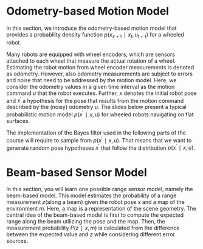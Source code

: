 # Odometry-based Motion Model
In this section, we introduce the odometry-based motion model that provides a probability density function 
$p(x_{x+1} ∣ x_t, u_{t+1})$ for a wheeled robot. 

Many robots are equipped with wheel encoders, which are sensors attached to each wheel that measure the actual rotation of a wheel. Estimating the robot motion from wheel encoder measurements is denoted as odometry. However, also odometry measurements are subject to errors and noise that need to be addressed by the motion model. Here, we consider the odometry values in a given time interval as the motion command $u$ that the robot executes. Further, $x$ denotes the initial robot pose and $x^′$ a hypothesis for the pose that results from the motion command described by the (noisy) odometry $u$. The slides below present a typical probabilistic motion model 
$p(x^′∣ x,u)$ for wheeled robots navigating on flat surfaces.

The implementation of the Bayes filter used in the following parts of the course will require to sample from 
$p(x^′∣ x,u)$. That means that we want to generate random pose hypotheses $x^′$ that follow the distribution 
$p(x^′ ∣ x,u)$.

# Beam-based Sensor Model

In this section, you will learn one possible range sensor model, namely the beam-based model. This model estimates the probability of a range measurement $z$(along a beam) given the robot pose $x$ and a map of the environment $m$. Here, a map is a representation of the scene geometry. The central idea of the beam-based model is first to compute the expected range along the beam utilizing the pose and the map. Then, the measurement probability $P(z ∣ x,m)$ is calculated from the difference between the expected value and $z$ while considering different error sources.
